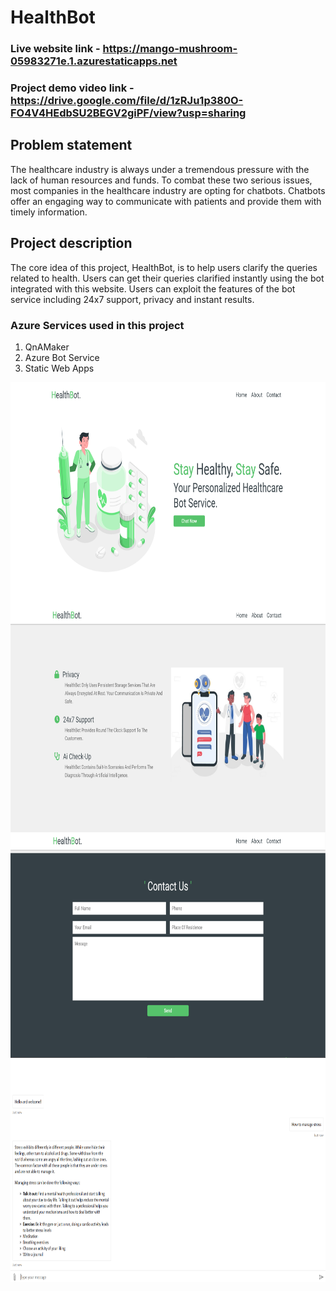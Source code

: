 # HealthBot

### Live website link - https://mango-mushroom-05983271e.1.azurestaticapps.net

### Project demo video link - https://drive.google.com/file/d/1zRJu1p380O-FO4V4HEdbSU2BEGV2giPF/view?usp=sharing

## Problem statement
The healthcare industry is always under a tremendous pressure with the lack of human resources and funds. To combat these two serious issues, most companies in the healthcare industry are opting for chatbots. Chatbots offer an engaging way to communicate with patients and provide them with timely information.

## Project description
The core idea of this project, HealthBot, is to help users clarify the queries related to health. Users can get their queries clarified instantly using the bot integrated with this website. Users can exploit the features of the bot service including 24x7 support, privacy and instant results.

### Azure Services used in this project

1. QnAMaker
2. Azure Bot Service
3. Static Web Apps

<img src="https://raw.githubusercontent.com/Nikhil-1503/HealthBot/master/images/home.png" align="center" alt="home" width="720" height="360">
<img src="https://raw.githubusercontent.com/Nikhil-1503/HealthBot/master/images/about.png" align="center" alt="about" width="720" height="360">
<img src="https://raw.githubusercontent.com/Nikhil-1503/HealthBot/master/images/contact.png" align="center" alt="contact" width="720" height="360">
<img src="https://raw.githubusercontent.com/Nikhil-1503/HealthBot/master/images/chatbot.png" align="center" alt="chatbot" width="720" height="360">
